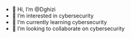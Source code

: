 - 👋 Hi, I’m @Dghizi
- 👀 I’m interested in cybersecurity
- 🌱 I’m currently learning cybersecurity
- 💞️ I’m looking to collaborate on cybersecurity

